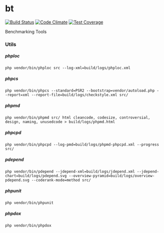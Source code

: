 # bt
[![Build Status](https://travis-ci.org/avandrevitor/bt.svg?branch=master)](https://travis-ci.org/avandrevitor/bt)
[![Code Climate](https://codeclimate.com/github/avandrevitor/bt/badges/gpa.svg)](https://codeclimate.com/github/avandrevitor/bt)
[![Test Coverage](https://codeclimate.com/github/avandrevitor/bt/badges/coverage.svg)](https://codeclimate.com/github/avandrevitor/bt/coverage)

Benchmarking Tools


### Utils

##### phploc
````
php vendor/bin/phploc src --log-xml=build/logs/phploc.xml
````
##### phpcs
````
php vendor/bin/phpcs --standard=PSR2 --bootstrap=vendor/autoload.php --report=xml --report-file=build/logs/checkstyle.xml src/
````
##### phpmd
````
php vendor/bin/phpmd src/ html cleancode, codesize, controversial, design, naming, unusedcode > build/logs/phpmd.html
````
##### phpcpd
````
php vendor/bin/phpcpd --log-pmd=build/logs/phpmd-phpcpd.xml --progress src/
````
##### pdepend
````
php vendor/bin/pdepend --jdepend-xml=build/logs/jdepend.xml --jdepend-chart=build/logs/pdepend.svg --overview-pyramid=build/logs/overview-pdepend.svg --coderank-mode=method src/
````
##### phpunit
````
php vendor/bin/phpunit 
````
##### phpdox
````
php vendor/bin/phpdox
````
